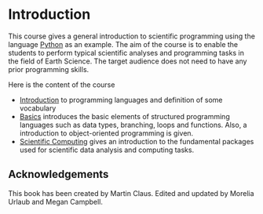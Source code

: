 # Introduction

<!-- <img src="https://circleci.com/gh/jupyter/jupyter-book.svg?style=svg"> -->

This course gives a general introduction to scientific programming using the language [Python](https://www.python.org) as an example.
The aim of the course is to enable the students to perform typical  scientific analyses and programming tasks in the field of Earth Science.
The target audience does not need to have any prior programming skills.

Here is the content of the course

-  [Introduction](/content/programming_languages) to programming languages and definition of some vocabulary
-  [Basics](/content/basics/basics) introduces the basic elements of structured programming languages such as data types, branching, loops and functions. Also, a introduction to object-oriented programming is given.
-  [Scientific Computing](/content/scientific_computing/numpy) gives an introduction to the fundamental packages used for scientific data analysis and computing tasks.

## Acknowledgements

This book has been created by Martin Claus. Edited and updated by Morelia Urlaub and Megan Campbell.

[martin]: https://martinclaus.github.io/


<!-- # Inhalt

-  Datentypen und Speicher
-  Programmablauf und Strukturen
-  Funktionen
-  Objektorientiertes Programmieren
-  Modularisierung
-  Numerische Datenanalyse
-  Visualisierung
-  Datenformate und Ein- und Ausgabe
-  Testing
-  Versionskontrolle
-  Best-practice -->
